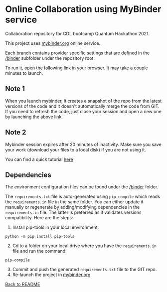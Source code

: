 # Online Collaboration using MyBinder service

Collaboration repository for CDL bootcamp Quantum Hackathon 2021.

This project uses [mybinder.org](https://mybinder.readthedocs.io/en/latest/introduction.html) online service.

Each branch contains provider specific settings that are defined in the [/binder](/binder) subfolder under the repository root.

To run it, open the following [link](https://mybinder.org/v2/gh/olegxtend/Hackathon2021/{branch_name}) in your browser. It may take a couple minutes to launch.

## Note 1
When you launch mybinder, it creates a snapshot of the repo from the latest versions of the code and it doesn't automatically merge the code from GIT. If you need to refresh the code, just close your session and open a new one by launching the above link.

## Note 2
Mybinder session expires after 20 minutes of inactivity. Make sure you save your work (download your files to a local disk) if you are not using it.  

You can find a quick tutorial [here](https://the-turing-way.netlify.app/reproducible-research/renv/renv-binder.html)

## Dependencies

The environment configuration files can be found under the [/binder](/binder) folder.

The ```requirements.txt``` file is auto-generated using ```pip-compile``` which reads the ```requirements.in``` file in the same folder. You can either update it manually or regenerate by adding/modifying dependencies in the ```requirements.in``` file. The latter is preferred as it validates versions compatibility. Here are the steps:

1. Install pip-tools in your local environment:
```
python -m pip install pip-tools
```
2. Cd to a folder on your local drive where you have the ```requirements.in``` file and run the command:
```
pip-compile
```
3. Commit and push the generated ```requirements.txt``` file to the GIT repo.
4. Re-launch the project in [mybinder.org](https://mybinder.org/v2/gh/olegxtend/Hackathon2021/{branch_name}})

[Back to README](../README.md)

